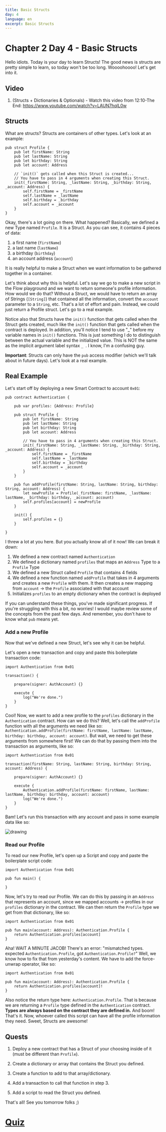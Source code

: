 ```yaml
---
title: Basic Structs
day: 4
language: en
excerpt: Basic Structs
---
```


# Chapter 2 Day 4 - Basic Structs

Hello idiots. Today is your day to learn Structs! The good news is structs are pretty simple to learn, so today won't be too long. Woooohoooo! Let's get into it.

## Video

1. (Structs + Dictionaries & Optionals) - Watch this video from 12:10-The End: https://www.youtube.com/watch?v=LAUN7hqlL0w

## Structs

What are structs? Structs are containers of other types. Let's look at an example:

```cadence
pub struct Profile {
    pub let firstName: String
    pub let lastName: String
    pub let birthday: String
    pub let account: Address

    // `init()` gets called when this Struct is created...
    // You have to pass in 4 arguments when creating this Struct.
    init(_firstName: String, _lastName: String, _birthday: String, _account: Address) {
        self.firstName = _firstName
        self.lastName = _lastName
        self.birthday = _birthday
        self.account = _account
    }
}
```

Okay, there's a lot going on there. What happened? Basically, we defined a new Type named `Profile`. It is a Struct. As you can see, it contains 4 pieces of data:

1. a first name (`firstName`)
2. a last name (`lastName`)
3. a birthday (`birthday`)
4. an account address (`account`)

It is really helpful to make a Struct when we want information to be gathered together in a container.

Let's think about why this is helpful. Let's say we go to make a new script in the Flow playground and we want to return someone's profile information. How would we do that? Without a Struct, we would have to return an array of Strings (`[String]`) that contained all the information, convert the `account` parameter to a `String`, etc. That's a lot of effort and pain. Instead, we could just return a Profile struct. Let's go to a real example.

Notice also that Structs have the `init()` function that gets called when the Struct gets created, much like the `init()` function that gets called when the contract is deployed. In addition, you'll notice I tend to use "_" before my variable names in `init()` functions. This is just something I do to distinguish between the actual variable and the initialized value. This is NOT the same as the implicit argument label syntax `_ `. I know, I'm a confusing guy.

**Important**: Structs can only have the `pub` access modifier (which we'll talk about in future days). Let's look at a real example.

## Real Example

Let's start off by deploying a new Smart Contract to account `0x01`:

```cadence
pub contract Authentication {

    pub var profiles: {Address: Profile}

    pub struct Profile {
        pub let firstName: String
        pub let lastName: String
        pub let birthday: String
        pub let account: Address

        // You have to pass in 4 arguments when creating this Struct.
        init(_firstName: String, _lastName: String, _birthday: String, _account: Address) {
            self.firstName = _firstName
            self.lastName = _lastName
            self.birthday = _birthday
            self.account = _account
        }
    }

    pub fun addProfile(firstName: String, lastName: String, birthday: String, account: Address) {
        let newProfile = Profile(_firstName: firstName, _lastName: lastName, _birthday: birthday, _account: account)
        self.profiles[account] = newProfile
    }

    init() {
        self.profiles = {}
    }

}
```

I threw a lot at you here. But you actually know all of it now! We can break it down:

1. We defined a new contract named `Authentication`
2. We defined a dictionary named `profiles` that maps an `Address` Type to a `Profile` Type
3. We defined a new Struct called `Profile` that contains 4 fields
4. We defined a new function named `addProfile` that takes in 4 arguments and creates a new `Profile` with them. It then creates a new mapping from `account` -> the `Profile` associated with that account
5. Initializes `profiles` to an empty dictionary when the contract is deployed

If you can understand these things, you've made significant progress. If you're struggling with this a bit, no worries! I would maybe review some of the concepts from the past few days. And remember, you don't have to know what `pub` means yet.

### Add a new Profile

Now that we've defined a new Struct, let's see why it can be helpful.

Let's open a new transaction and copy and paste this boilerplate transaction code:

```cadence
import Authentication from 0x01

transaction() {

    prepare(signer: AuthAccount) {}

    execute {
        log("We're done.")
    }
}
```

Cool! Now, we want to add a new profile to the `profiles` dictionary in the `Authentication` contract. How can we do this? Well, let's call the `addProfile` function with all the arguments we need like so: `Authentication.addProfile(firstName: firstName, lastName: lastName, birthday: birthday, account: account)`. But wait, we need to get these arguments from somewhere first! We can do that by passing them into the transaction as arguments, like so:

```cadence
import Authentication from 0x01

transaction(firstName: String, lastName: String, birthday: String, account: Address) {

    prepare(signer: AuthAccount) {}

    execute {
        Authentication.addProfile(firstName: firstName, lastName: lastName, birthday: birthday, account: account)
        log("We're done.")
    }
}
```

Bam! Let's run this transaction with any account and pass in some example data like so:

<img src="https://github.com/emerald-dao/beginner-cadence-course/raw/main/images/txstuff.png" alt="drawing" size="400" />

### Read our Profile

To read our new Profile, let's open up a Script and copy and paste the boilerplate script code:

```cadence
import Authentication from 0x01

pub fun main() {

}
```

Now, let's try to read our Profile. We can do this by passing in an `Address` that represents an account, since we mapped accounts -> profiles in our `profiles` dictionary in the contract. We can then return the `Profile` type we get from that dictionary, like so:

```cadence
import Authentication from 0x01

pub fun main(account: Address): Authentication.Profile {
    return Authentication.profiles[account]
}
```

Aha! WAIT A MINUTE JACOB! There's an error: "mismatched types. expected `Authentication.Profile`, got `Authentication.Profile?`" Well, we know how to fix that from yesterday's content. We have to add the force-unwrap operator, like so:

```cadence
import Authentication from 0x01

pub fun main(account: Address): Authentication.Profile {
    return Authentication.profiles[account]!
}
```

Also notice the return type here: `Authentication.Profile`. That is because we are returning a `Profile` type defined in the `Authentication` contract. **Types are always based on the contract they are defined in.** And boom! That's it. Now, whoever called this script can have all the profile information they need. Sweet, Structs are awesome!

## Quests

1. Deploy a new contract that has a Struct of your choosing inside of it (must be different than `Profile`).

2. Create a dictionary or array that contains the Struct you defined.

3. Create a function to add to that array/dictionary.

4. Add a transaction to call that function in step 3.

5. Add a script to read the Struct you defined.

That's all! See you tomorrow folks ;)

# <a href="https://forms.gle/B57pWEphAUJAMVyd6">Quiz</a>
